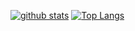 [![github stats](https://github-readme-stats.vercel.app/api?username=CoelacanthusHex&show_icons=true&count_private=true&include_all_commits=true&line_height=28&hide_rank=false)](https://github.com/anuraghazra/github-readme-stats)
[![Top Langs](https://github-readme-stats.vercel.app/api/top-langs/?username=Coelacanthus&langs_count=14)](https://github.com/anuraghazra/github-readme-stats)
